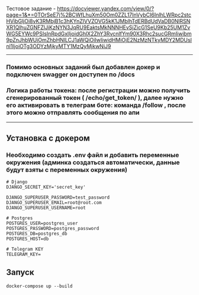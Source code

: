 Тестовое задание - https://docviewer.yandex.com/view/0/?page=1&*=0TOrSeE7j%2BCWfLhuXm50Om0ZZL17InVybCI6InlhLWRpc2stcHVibGljOi8vK3RMbjB1c3hKYnZlVVZOVG5kK1JMblhTdERBdUdVaDB0NlRSNXR1QlhuZGNFZlJiKzNYN3JqRU9EaktsMkNNNHEvSjZicG1SeU9Kb25UM1ZvWG5EYWc9PSIsInRpdGxlIjoidGhlX2ZhY3RvcnlfYm90X3Rhc2sucGRmIiwibm9pZnJhbWUiOmZhbHNlLCJ1aWQiOiIwIiwidHMiOjE2NzMzNTkyMDY2MDUsInl1IjoiOTg3ODYzMjkyMTY1MzQyMjkwNiJ9
___

### Помимо основных заданий был добавлен докер и подключен swagger он доступен по /docs

### Логика работы токена: после регистрации можно получить сгенерированный токен ( /echo/get_token/ ), далее нужно его активировать в телеграм боте:  команда /follow , после этого можно отправлять сообщения по апи
___
## Установка с докером

### Необходимо создать .env файл и добавить переменные окружения (админка создаться автоматически, данные будут взяты с переменных окружения)
```
# Django
DJANGO_SECRET_KEY='secret_key'

DJANGO_SUPERUSER_PASSWORD=test_password
DJANGO_SUPERUSER_EMAIL=root@root.com
DJANGO_SUPERUSER_USERNAME=root

# Postgres
POSTGRES_USER=postgres_user
POSTGRES_PASSWORD=postgres_password
POSTGRES_DB=postgres_db
POSTGRES_HOST=db

# Telegram KEY
TELEGRAM_KEY=

```
## Запуск
```
docker-compose up --build
```